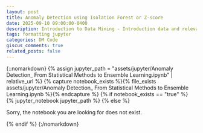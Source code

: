 ```yaml
---
layout: post
title: Anomaly Detection using Isolation Forest or Z-score 
date: 2025-09-10 09:00:00-0400
description: Introduction to Data Mining - Introduction data and relevant Python libraries a blog post with jupyter notebook
tags: formatting jupyter
categories: DM Code
giscus_comments: true
related_posts: false
---
```


{::nomarkdown}
{% assign jupyter_path = "assets/jupyter/Anomaly Detection_ From Statistical Methods to Ensemble Learning.ipynb" | relative_url %}
{% capture notebook_exists %}{% file_exists assets/jupyter/Anomaly Detection_ From Statistical Methods to Ensemble Learning.ipynb %}{% endcapture %}
{% if notebook_exists == "true" %}
{% jupyter_notebook jupyter_path %}
{% else %}

<p>Sorry, the notebook you are looking for does not exist.</p>
{% endif %}
{:/nomarkdown}
